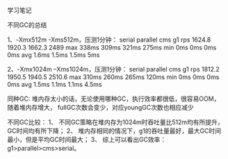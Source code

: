 学习笔记

不同GC的总结

1、-Xmx512m -Xms512m，压测1分钟：
	serial  parallel  cms	  g1
rps	1624.8	1920.3	 1662.3	 2489
max	338ms	309ms	 321ms	 275ms
min	0ms	    0ms	     0ms     0ms
avg	1.6ms	1.5ms	 1.5ms	 5ms

2、-Xmx1024m –Xms1024m，压测1分钟：
	serial  parallel  cms     g1
rps	1812.2	1950.5   1940.5	 2510.6
max	310ms	260ms    265ms	 120ms
min	0ms	    0ms	     0ms     0ms
avg	1.5ms	1.1ms    1.1ms	 4.5ms

同种GC:
堆内存太小的话，无论使用哪种GC，执行效率都很低，很容易OOM，
随着堆内存增大， fullGC次数会变少，对应youngGC次数也相应减少

不同GC比较：
1、	不同GC策略在堆内存为1024m时吞吐量比512m均有所提升，GC时间均有所下降；
2、	堆内存相同的情况下，g1的吞吐量最好，最大GC时间最小，但是平均GC时间最大；
3、	综上可以看出GC效率：g1>parallel>cms>serial。
